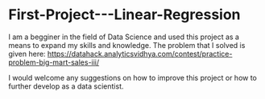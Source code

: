 # First-Project---Linear-Regression
I am a begginer in the field of Data Science and used this project as a means to expand my skills and knowledge.
The problem that I solved is given here: https://datahack.analyticsvidhya.com/contest/practice-problem-big-mart-sales-iii/

I would welcome any suggestions on how to improve this project or how to further develop as a data scientist.
